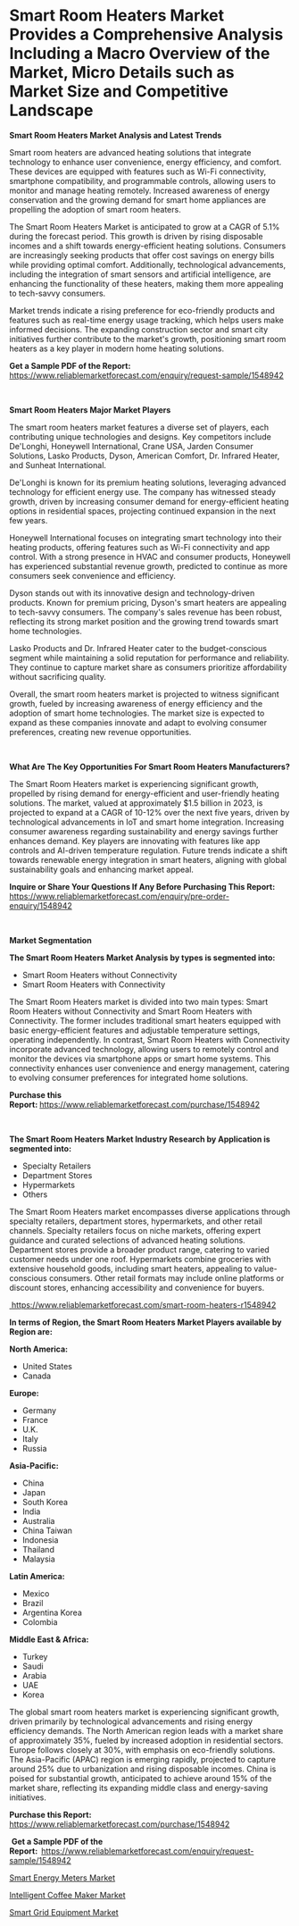 <p><h1>Smart Room Heaters Market Provides a Comprehensive Analysis Including a Macro Overview of the Market, Micro Details such as Market Size and Competitive Landscape</h1></p><p><strong>Smart Room Heaters Market Analysis and Latest Trends</strong></p>
<p><p>Smart room heaters are advanced heating solutions that integrate technology to enhance user convenience, energy efficiency, and comfort. These devices are equipped with features such as Wi-Fi connectivity, smartphone compatibility, and programmable controls, allowing users to monitor and manage heating remotely. Increased awareness of energy conservation and the growing demand for smart home appliances are propelling the adoption of smart room heaters.</p><p>The Smart Room Heaters Market is anticipated to grow at a CAGR of 5.1% during the forecast period. This growth is driven by rising disposable incomes and a shift towards energy-efficient heating solutions. Consumers are increasingly seeking products that offer cost savings on energy bills while providing optimal comfort. Additionally, technological advancements, including the integration of smart sensors and artificial intelligence, are enhancing the functionality of these heaters, making them more appealing to tech-savvy consumers.</p><p>Market trends indicate a rising preference for eco-friendly products and features such as real-time energy usage tracking, which helps users make informed decisions. The expanding construction sector and smart city initiatives further contribute to the market's growth, positioning smart room heaters as a key player in modern home heating solutions.</p></p>
<p><strong>Get a Sample PDF of the Report:&nbsp;</strong> <a href="https://www.reliablemarketforecast.com/enquiry/request-sample/1548942?utm_campaign=1110&utm_medium=2&utm_source=Github&utm_content=ia&utm_term=20022025&utm_id=smart-room-heaters">https://www.reliablemarketforecast.com/enquiry/request-sample/1548942</a></p>
<p>&nbsp;</p>
<p><strong>Smart Room Heaters Major Market Players</strong></p>
<p><p>The smart room heaters market features a diverse set of players, each contributing unique technologies and designs. Key competitors include De'Longhi, Honeywell International, Crane USA, Jarden Consumer Solutions, Lasko Products, Dyson, American Comfort, Dr. Infrared Heater, and Sunheat International. </p><p>De'Longhi is known for its premium heating solutions, leveraging advanced technology for efficient energy use. The company has witnessed steady growth, driven by increasing consumer demand for energy-efficient heating options in residential spaces, projecting continued expansion in the next few years. </p><p>Honeywell International focuses on integrating smart technology into their heating products, offering features such as Wi-Fi connectivity and app control. With a strong presence in HVAC and consumer products, Honeywell has experienced substantial revenue growth, predicted to continue as more consumers seek convenience and efficiency.</p><p>Dyson stands out with its innovative design and technology-driven products. Known for premium pricing, Dyson's smart heaters are appealing to tech-savvy consumers. The company's sales revenue has been robust, reflecting its strong market position and the growing trend towards smart home technologies.</p><p>Lasko Products and Dr. Infrared Heater cater to the budget-conscious segment while maintaining a solid reputation for performance and reliability. They continue to capture market share as consumers prioritize affordability without sacrificing quality.</p><p>Overall, the smart room heaters market is projected to witness significant growth, fueled by increasing awareness of energy efficiency and the adoption of smart home technologies. The market size is expected to expand as these companies innovate and adapt to evolving consumer preferences, creating new revenue opportunities.</p></p>
<p>&nbsp;</p>
<p><strong>What Are The Key Opportunities For Smart Room Heaters Manufacturers?</strong></p>
<p><p>The Smart Room Heaters market is experiencing significant growth, propelled by rising demand for energy-efficient and user-friendly heating solutions. The market, valued at approximately $1.5 billion in 2023, is projected to expand at a CAGR of 10-12% over the next five years, driven by technological advancements in IoT and smart home integration. Increasing consumer awareness regarding sustainability and energy savings further enhances demand. Key players are innovating with features like app controls and AI-driven temperature regulation. Future trends indicate a shift towards renewable energy integration in smart heaters, aligning with global sustainability goals and enhancing market appeal.</p></p>
<p><strong>Inquire or Share Your Questions If Any Before Purchasing This Report:</strong> <a href="https://www.reliablemarketforecast.com/enquiry/pre-order-enquiry/1548942?utm_campaign=1110&utm_medium=2&utm_source=Github&utm_content=ia&utm_term=20022025&utm_id=smart-room-heaters">https://www.reliablemarketforecast.com/enquiry/pre-order-enquiry/1548942</a></p>
<p>&nbsp;</p>
<p><strong>Market Segmentation</strong></p>
<p><strong>The Smart Room Heaters Market Analysis by types is segmented into:</strong></p>
<p><ul><li>Smart Room Heaters without Connectivity</li><li>Smart Room Heaters with Connectivity</li></ul></p>
<p><p>The Smart Room Heaters market is divided into two main types: Smart Room Heaters without Connectivity and Smart Room Heaters with Connectivity. The former includes traditional smart heaters equipped with basic energy-efficient features and adjustable temperature settings, operating independently. In contrast, Smart Room Heaters with Connectivity incorporate advanced technology, allowing users to remotely control and monitor the devices via smartphone apps or smart home systems. This connectivity enhances user convenience and energy management, catering to evolving consumer preferences for integrated home solutions.</p></p>
<p><strong>Purchase this Report:&nbsp;</strong><a href="https://www.reliablemarketforecast.com/purchase/1548942?utm_campaign=1110&utm_medium=2&utm_source=Github&utm_content=ia&utm_term=20022025&utm_id=smart-room-heaters">https://www.reliablemarketforecast.com/purchase/1548942</a></p>
<p>&nbsp;</p>
<p><strong>The Smart Room Heaters Market Industry Research by Application is segmented into:</strong></p>
<p><ul><li>Specialty Retailers</li><li>Department Stores</li><li>Hypermarkets</li><li>Others</li></ul></p>
<p><p>The Smart Room Heaters market encompasses diverse applications through specialty retailers, department stores, hypermarkets, and other retail channels. Specialty retailers focus on niche markets, offering expert guidance and curated selections of advanced heating solutions. Department stores provide a broader product range, catering to varied customer needs under one roof. Hypermarkets combine groceries with extensive household goods, including smart heaters, appealing to value-conscious consumers. Other retail formats may include online platforms or discount stores, enhancing accessibility and convenience for buyers.</p></p>
<p><a href="https://www.reliablemarketforecast.com/smart-room-heaters-r1548942?utm_campaign=1110&utm_medium=2&utm_source=Github&utm_content=ia&utm_term=20022025&utm_id=smart-room-heaters">&nbsp;https://www.reliablemarketforecast.com/smart-room-heaters-r1548942</a></p>
<p><strong>In terms of Region, the Smart Room Heaters Market Players available by Region are:</strong></p>
<p>
    <p> <strong> North America: </strong>
        <ul>
            <li>United States</li>
            <li>Canada</li>
        </ul>
        </p> 
    <p> <strong> Europe: </strong>
        <ul>
            <li>Germany</li>
            <li>France</li>
            <li>U.K.</li>
            <li>Italy</li>
            <li>Russia</li>
        </ul>
        </p> 
    <p> <strong> Asia-Pacific: </strong>
        <ul>
            <li>China</li>
            <li>Japan</li>
            <li>South Korea</li>
            <li>India</li>
            <li>Australia</li>
            <li>China Taiwan</li>
            <li>Indonesia</li>
            <li>Thailand</li>
            <li>Malaysia</li>
        </ul>
        </p> 
    <p> <strong> Latin America: </strong>
        <ul>
            <li>Mexico</li>
            <li>Brazil</li>
            <li>Argentina Korea</li>
            <li>Colombia</li>
        </ul>
        </p> 
    <p> <strong> Middle East & Africa: </strong>
        <ul>
            <li>Turkey</li>
            <li>Saudi</li>
            <li>Arabia</li>
            <li>UAE</li>
            <li>Korea</li>
        </ul>
    </p>
    </p>
<p><p>The global smart room heaters market is experiencing significant growth, driven primarily by technological advancements and rising energy efficiency demands. The North American region leads with a market share of approximately 35%, fueled by increased adoption in residential sectors. Europe follows closely at 30%, with emphasis on eco-friendly solutions. The Asia-Pacific (APAC) region is emerging rapidly, projected to capture around 25% due to urbanization and rising disposable incomes. China is poised for substantial growth, anticipated to achieve around 15% of the market share, reflecting its expanding middle class and energy-saving initiatives.</p></p>
<p><strong>Purchase this Report: </strong><a href="https://www.reliablemarketforecast.com/purchase/1548942?utm_campaign=1110&utm_medium=2&utm_source=Github&utm_content=ia&utm_term=20022025&utm_id=smart-room-heaters">https://www.reliablemarketforecast.com/purchase/1548942</a></p>
<p>&nbsp;<strong>Get a Sample PDF of the Report:&nbsp;&nbsp;</strong><a href="https://www.reliablemarketforecast.com/enquiry/request-sample/1548942?utm_campaign=1110&utm_medium=2&utm_source=Github&utm_content=ia&utm_term=20022025&utm_id=smart-room-heaters">https://www.reliablemarketforecast.com/enquiry/request-sample/1548942</a></p>
<p><strong></strong></p>
<p><p><a href="https://github.com/lemiranajd/Market-Research-Report-List-1/blob/main/smart-energy-meters-market.md?utm_campaign=1110&utm_medium=2&utm_source=Github&utm_content=ia&utm_term=20022025&utm_id=smart-room-heaters">Smart Energy Meters Market</a></p><p><a href="https://github.com/pichuaadh0/Market-Research-Report-List-1/blob/main/intelligent-coffee-maker-market.md?utm_campaign=1110&utm_medium=2&utm_source=Github&utm_content=ia&utm_term=20022025&utm_id=smart-room-heaters">Intelligent Coffee Maker Market</a></p><p><a href="https://github.com/WillieWoodard/Market-Research-Report-List-7/blob/main/smart-grid-equipment-market.md?utm_campaign=1110&utm_medium=2&utm_source=Github&utm_content=ia&utm_term=20022025&utm_id=smart-room-heaters">Smart Grid Equipment Market</a></p></p>